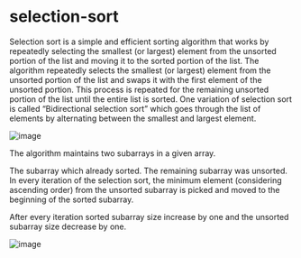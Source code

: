 # selection-sort

Selection sort is a simple and efficient sorting algorithm that works by repeatedly selecting the smallest (or largest) element from the unsorted portion of the 
list and moving it to the sorted portion of the list. The algorithm repeatedly selects the smallest (or largest) element from the unsorted portion of the list and 
swaps it with the first element of the unsorted portion. This process is repeated for the remaining unsorted portion of the list until the entire list is sorted. 
One variation of selection sort is called “Bidirectional selection sort” which goes through the list of elements by alternating between the smallest and largest 
element.

![image](https://user-images.githubusercontent.com/110607289/234480049-f2cbbdb8-97ea-4039-8774-1264909df7b1.png)


The algorithm maintains two subarrays in a given array.

The subarray which already sorted. 
The remaining subarray was unsorted.
In every iteration of the selection sort, the minimum element (considering ascending order) from the unsorted subarray is picked and moved to the beginning of the 
sorted subarray. 

After every iteration sorted subarray size increase by one and the unsorted subarray size decrease by one.

![image](https://user-images.githubusercontent.com/110607289/234480112-9c536f59-cdac-4044-918c-bb47596bdf36.png)

